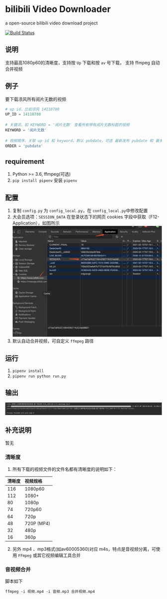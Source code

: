 # bilibili Video Downloader
a open-source bilibili video download project

[![Build Status](https://travis-ci.org/SCUTJcfeng/bilibili-video-downloader.svg?branch=master)](https://travis-ci.org/SCUTJcfeng/bilibili-video-downloader)

## 说明
支持最高1080p60的清晰度，支持按 `Up` 下载和按 `av` 号下载， 支持 ffmpeg 自动合并视频

## 例子
要下载凉风所有阅片无数的视频
```python
# up id，比如凉风 14110780
UP_ID = 14110780

# 关键词，如 KEYWORD = '阅片无数' 查看所有带有阅片无数标题的视频
KEYWORD = '阅片无数'

# 视频顺序，关联 up id 和 keyword，默认 pubdate，可选 最新发布 pubdate 和 最多播放 click、最多收藏 stow
ORDER = 'pubdate'
```

## requirement
1. Python >= 3.6, ffmpeg(可选)
2. `pip install pipenv` 安装 `pipenv`

## 配置
1. 复制 `config.py` 为 `config_local.py`，在 `config_local.py`中修改配置
2. 大会员选项：`SESSION_DATA` 在登录状态下的网页 cookies 字段中获取（F12-Application），如图所示
![session-data.PNG](./img/session-data.png)
3. 默认自动合并视频，可自定义 `ffmpeg` 路径

## 运行
1. `pipenv install`
2. `pipenv run python run.py`

## 输出
![bar.jpg](./img/bar.jpg)

## 补充说明

暂无

### 清晰度
1. 所有下载的视频文件的文件名都有清晰度的说明如下：

| 清晰度 | 视频规格   |
|--------|:-----------|
| 116    | 1080p60    |
| 112    | 1080+      |
| 80     | 1080p      |
| 74     | 720p60     |
| 64     | 720p       |
| 48     | 720P (MP4) |
| 32     | 480p       |
| 16     | 360p       |

2. 另外 mp4 、mp3格式(如av60005360)对应 m4s，特点是音视频分离，可使用 `FFmpeg` 或其它视频编辑工具合并

### 音视频合并
脚本如下
```shell script
ffmpeg -i 视频.mp4 -i 音频.mp3 合并视频.mp4
```
